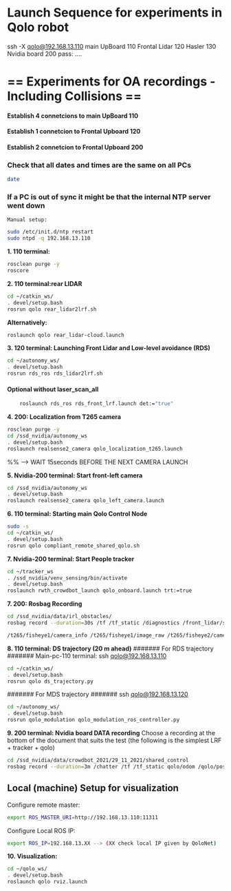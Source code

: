 # Launch Sequence for experiments in Qolo robot #

ssh -X qolo@192.168.13.110
main UpBoard 110
Frontal Lidar 120
Hasler 130
Nvidia board 200
	pass: ....

# == Experiments for OA recordings - Including Collisions == #

#### Establish 4 connetcions to main UpBoard 110
#### Establish 1 connetcion to Frontal Upboard 120
#### Establish 2 connetcion to Frontal Upboard 200

### Check that all dates and times are the same on all PCs ###
``` bash
date
```
### If a PC is out of sync it might be that the internal NTP server went down ###
	Manual setup:
``` bash
sudo /etc/init.d/ntp restart
sudo ntpd -q 192.168.13.110
```
**1. 110 terminal:**
``` bash
rosclean purge -y
roscore
```

**2. 110 terminal:rear LIDAR**
``` bash
cd ~/catkin_ws/
. devel/setup.bash
rosrun qolo rear_lidar2lrf.sh
```

**Alternatively:**
``` bash
roslaunch qolo rear_lidar-cloud.launch
```

**3. 120 terminal: Launching Front Lidar and Low-level avoidance (RDS)**
``` bash
cd ~/autonomy_ws/
. devel/setup.bash
rosrun rds_ros rds_lidar2lrf.sh
```

#### Optional without laser_scan_all ####
``` bash
	roslaunch rds_ros rds_front_lrf.launch det:="true"
```
**4. 200: Localization from T265 camera**
``` bash
rosclean purge -y
cd /ssd_nvidia/autonomy_ws
. devel/setup.bash
roslaunch realsense2_camera qolo_localization_t265.launch
```

%% --> WAIT 15seconds  BEFORE THE NEXT CAMERA LAUNCH

**5. Nvidia-200 terminal:  Start front-left camera**
``` bash
cd /ssd_nvidia/autonomy_ws
. devel/setup.bash
roslaunch realsense2_camera qolo_left_camera.launch
```

**6. 110 terminal: Starting main Qolo Control Node**
``` bash
sudo -s
cd ~/catkin_ws/
. devel/setup.bash
rosrun qolo compliant_remote_shared_qolo.sh
```

**7. Nvidia-200 terminal:  Start People tracker**
``` bash
cd ~/tracker_ws
. /ssd_nvidia/venv_sensing/bin/activate
. devel/setup.bash
roslaunch rwth_crowdbot_launch qolo_onboard.launch trt:=true
```

**7. 200: Rosbag Recording**
``` bash
cd /ssd_nvidia/data/irl_obstacles/
rosbag record --duration=30s /tf /tf_static /diagnostics /front_lidar/scan /front_lidar/scan_all /front_lidar/velodyne_points /rear_lidar/velodyne_points /rear_lidar/scan /rear_lidar/scan_all /joint_states /qolo/compliance/svr /qolo/emergency /qolo/odom /qolo/pose2D /qolo/remote_commands /qolo/twist /rds_to_gui /rokubi_node_front/ft_sensor_measurements /rosout /rosout_agg /t265/accel/imu_info /t265/accel/sample /t265/gyro/imu_info /t265/gyro/sample /t265/odom/sample
```

``` bash
/t265/fisheye1/camera_info /t265/fisheye1/image_raw /t265/fisheye2/camera_info /t265/fisheye2/image_raw
```

**8. 110 terminal: DS trajectory (20 m ahead)**
####### For RDS trajectory #######
Main-pc-110 terminal:
ssh qolo@192.168.13.110
``` bash
cd ~/catkin_ws/
. devel/setup.bash
rosrun qolo ds_trajectory.py
```

####### For MDS trajectory #######
ssh qolo@192.168.13.120
``` bash
cd ~/autonomy_ws/
. devel/setup.bash
rosrun qolo_modulation qolo_modulation_ros_controller.py
```

**9. 200 terminal: Nvidia board DATA recording**
Choose a recording at the bottom of the document that suits the test (the following is the simplest LRF + tracker + qolo)
``` bash
cd /ssd_nvidia/data/crowdbot_2021/29_11_2021/shared_control
rosbag record --duration=3m /chatter /tf /tf_static qolo/odom /qolo/pose2D /qolo/twist /qolo/remote_commands /qolo/user_commands qolo/compliance/svr /qolo/emergency /front_lidar/velodyne_points /front_lidar/scan /front_lidar/scan_all /rear_lidar/velodyne_points /rear_lidar/scan /rear_lidar/scan_all /camera_left/color/image_raw /camera_left/color/camera_info /camera_left/depth/camera_info /camera_left/depth/image_rect_raw /camera_left/depth/color/points /camera_left/aligned_depth_to_color/camera_info /camera_left/aligned_depth_to_color/image_raw /ground_plane /ground_plane_visual_marker /image_with_bounding_boxes /darknet_ros/bounding_boxes /darknet_ros/detection_image /detected_persons/yolo /detected_persons_synchronized /diagnostics /drow_detected_persons_front /drow_detected_persons_rear /map /map_metadata /move_base_simple/goal /poseupdate /rwth_tracker/pedestrian_array /rwth_tracker/tracked_persons /rds_to_gui /t265/odom/sample /rokubi_node_front/ft_sensor_measurements /t265/accel/imu_info /t265/accel/sample /t265/gyro/imu_info /t265/gyro/sample
```
## Local (machine) Setup for visualization ##

Configure remote master:
``` bash
export ROS_MASTER_URI=http://192.168.13.110:11311
```
Configure Local ROS IP:
``` bash
export ROS_IP=192.168.13.XX --> (XX check local IP given by QoloNet)
```

**10. Visualization:**
``` bash
cd ~/qolo_ws/
. devel/setup.bash
roslaunch qolo rviz.launch
```

